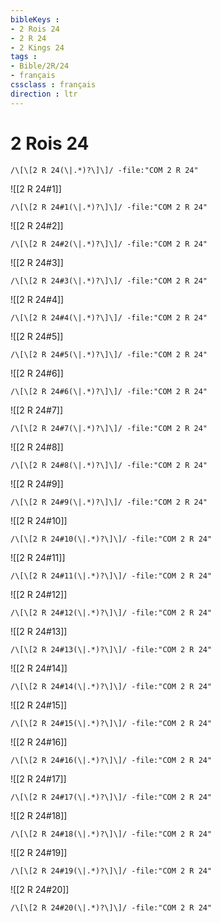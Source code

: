 ```yaml
---
bibleKeys : 
- 2 Rois 24
- 2 R 24
- 2 Kings 24
tags : 
- Bible/2R/24
- français
cssclass : français
direction : ltr
---
```


# 2 Rois 24

```query
/\[\[2 R 24(\|.*)?\]\]/ -file:"COM 2 R 24"
```



![[2 R 24#1]]

```query
/\[\[2 R 24#1(\|.*)?\]\]/ -file:"COM 2 R 24"
```

![[2 R 24#2]]

```query
/\[\[2 R 24#2(\|.*)?\]\]/ -file:"COM 2 R 24"
```

![[2 R 24#3]]

```query
/\[\[2 R 24#3(\|.*)?\]\]/ -file:"COM 2 R 24"
```

![[2 R 24#4]]

```query
/\[\[2 R 24#4(\|.*)?\]\]/ -file:"COM 2 R 24"
```

![[2 R 24#5]]

```query
/\[\[2 R 24#5(\|.*)?\]\]/ -file:"COM 2 R 24"
```

![[2 R 24#6]]

```query
/\[\[2 R 24#6(\|.*)?\]\]/ -file:"COM 2 R 24"
```

![[2 R 24#7]]

```query
/\[\[2 R 24#7(\|.*)?\]\]/ -file:"COM 2 R 24"
```

![[2 R 24#8]]

```query
/\[\[2 R 24#8(\|.*)?\]\]/ -file:"COM 2 R 24"
```

![[2 R 24#9]]

```query
/\[\[2 R 24#9(\|.*)?\]\]/ -file:"COM 2 R 24"
```

![[2 R 24#10]]

```query
/\[\[2 R 24#10(\|.*)?\]\]/ -file:"COM 2 R 24"
```

![[2 R 24#11]]

```query
/\[\[2 R 24#11(\|.*)?\]\]/ -file:"COM 2 R 24"
```

![[2 R 24#12]]

```query
/\[\[2 R 24#12(\|.*)?\]\]/ -file:"COM 2 R 24"
```

![[2 R 24#13]]

```query
/\[\[2 R 24#13(\|.*)?\]\]/ -file:"COM 2 R 24"
```

![[2 R 24#14]]

```query
/\[\[2 R 24#14(\|.*)?\]\]/ -file:"COM 2 R 24"
```

![[2 R 24#15]]

```query
/\[\[2 R 24#15(\|.*)?\]\]/ -file:"COM 2 R 24"
```

![[2 R 24#16]]

```query
/\[\[2 R 24#16(\|.*)?\]\]/ -file:"COM 2 R 24"
```

![[2 R 24#17]]

```query
/\[\[2 R 24#17(\|.*)?\]\]/ -file:"COM 2 R 24"
```

![[2 R 24#18]]

```query
/\[\[2 R 24#18(\|.*)?\]\]/ -file:"COM 2 R 24"
```

![[2 R 24#19]]

```query
/\[\[2 R 24#19(\|.*)?\]\]/ -file:"COM 2 R 24"
```

![[2 R 24#20]]

```query
/\[\[2 R 24#20(\|.*)?\]\]/ -file:"COM 2 R 24"
```

